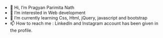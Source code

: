 - 👋 Hi, I’m Pragyan Parimita Nath 
- 👀 I’m interested in Web development 
- 🌱 I’m currently learning Css, Html, jQuery, javascript and bootstrap 
- 📫 How to reach me : LinkedIn and Instagram account has been given in the profile.

<!---
Pragy07/Pragy07 is a ✨ special ✨ repository because its `README.md` (this file) appears on your GitHub profile.
You can click the Preview link to take a look at your changes.
--->
